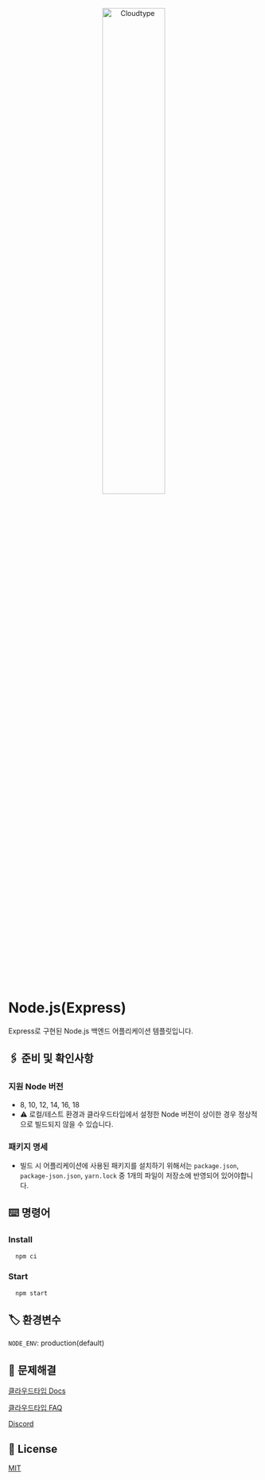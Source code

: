 <p align="center">
<img src="https://files.cloudtype.io/logo/cloudtype-logo-horizontal-black.png" width="50%" alt="Cloudtype"/>
</p>

# Node.js(Express)

Express로 구현된 Node.js 백엔드 어플리케이션 템플릿입니다.
## 🖇️ 준비 및 확인사항

### 지원 Node 버전
- 8, 10, 12, 14, 16, 18
- ⚠️ 로컬/테스트 환경과 클라우드타입에서 설정한 Node 버전이 상이한 경우 정상적으로 빌드되지 않을 수 있습니다.

### 패키지 명세
- 빌드 시 어플리케이션에 사용된 패키지를 설치하기 위해서는 `package.json`, `package-json.json`, `yarn.lock` 중 1개의 파일이 저장소에 반영되어 있어야합니다.
## ⌨️ 명령어

### Install

```bash
  npm ci
```

### Start

```bash
  npm start
```


## 🏷️ 환경변수

`NODE_ENV`: production(default) 


## 💬 문제해결

[클라우드타입 Docs](https://docs.cloudtype.io/)

[클라우드타입 FAQ](https://help.cloudtype.io/guide/faq)

[Discord](https://discord.gg/U7HX4BA6hu)


## 📄 License

[MIT](https://choosealicense.com/licenses/mit/)



